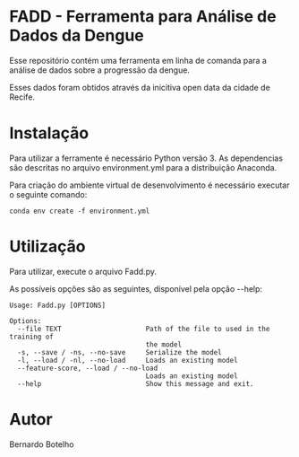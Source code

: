 # FADD - Ferramenta para Análise de Dados da Dengue

Esse repositório contém uma ferramenta em linha de comanda para a análise de dados sobre a progressão da dengue. 

Esses dados foram obtidos através da inicitiva open data da cidade de Recife.

# Instalação

Para utilizar a ferramente é necessário Python versão 3. As dependencias são descritas no arquivo environment.yml para a distribuição Anaconda.

Para criação do ambiente virtual de desenvolvimento é necessário executar o seguinte comando:

```
conda env create -f environment.yml
```
# Utilização

Para utilizar, execute o arquivo Fadd.py.

As possíveis opções são as seguintes, disponível pela opção --help:

```
Usage: Fadd.py [OPTIONS]

Options:
  --file TEXT                     Path of the file to used in the training of
                                  the model
  -s, --save / -ns, --no-save     Serialize the model
  -l, --load / -nl, --no-load     Loads an existing model
  --feature-score, --load / --no-load
                                  Loads an existing model
  --help                          Show this message and exit.
```

# Autor

Bernardo Botelho
